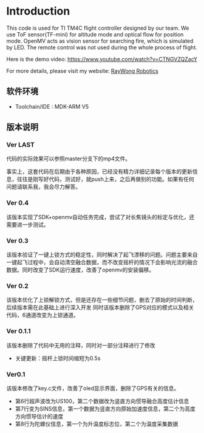 # Introduction

This code is used for TI TM4C flight controller designed by our team. We use ToF sensor(TF-mini) for altitude mode and optical flow for position mode. OpenMV acts as vision sensor for searching fire, which is simulated by LED. The remote control was not used during the whole process of flight.

Here is the demo video: https://www.youtube.com/watch?v=CTNGVZQZacY

For more details, please visit my website: [RayWong Robotics](https://ray0117.github.io/)
## 软件环境

- Toolchain/IDE : MDK-ARM V5

## 版本说明

### Ver LAST

代码的实际效果可以参照master分支下的mp4文件。

事实上，这套代码在后期由于各种原因，已经没有精力详细记录每个版本的更新信息，往往是刚写好代码，测试好，就push上来，之后再做别的功能。如果有任何问题请联系我，我会尽力解答。

### Ver 0.4

该版本实现了SDK+openmv自动任务完成，尝试了对长焦镜头的标定与优化，还需要进一步测试。

### Ver 0.3

该版本验证了一键上锁方式的稳定性，同时解决了起飞漂移的问题。问题主要来自一键起飞过程中，会自动清空融合数据，而不改变摇杆的情况下会影响光流的融合数据。同时改变了SDK运行速度，改善了openmv的安装偏移。

### Ver 0.2

该版本优化了上锁解锁方式，但是还存在一些细节问题，删去了原始的时间判断，后续版本需在此基础上进行深入开发
同时该版本删除了GPS对应的模式以及相关代码，6通道改变为上锁通道。

### Ver 0.1.1

该版本删除了代码中无用的注释，同时对一部分注释进行了修改

- 关键更新：摇杆上锁时间缩短为0.5s

### Ver0.1

该版本修改了key.c文件，改善了oled显示界面，删除了GPS有关的信息。

- 第6行超声波改为US100，第二个数据改为竖直方向惯导融合高度估计信息
- 第7行变为SINS信息，第一个数据为竖直方向原始加速度信息，第二个为高度方向惯导估计的速度
- 第8行为陀螺仪信息，第一个为升温度标志位，第二个为温度采集数据
